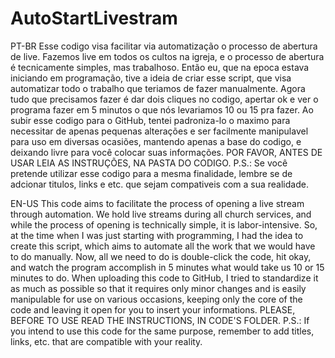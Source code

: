# AutoStartLivestram
 PT-BR
 Esse codigo visa facilitar via automatização o processo de abertura de live.
Fazemos live em todos os cultos na igreja, e o processo de abertura é tecnicamente simples, mas trabalhoso. Então eu, que na epoca estava iniciando em programação, tive a ideia de criar esse script, que visa automatizar todo o trabalho que teriamos de fazer manualmente. Agora tudo que precisamos fazer é dar dois cliques no codigo, apertar ok e ver o programa fazer em 5 minutos o que nós levariamos 10 ou 15 pra fazer. Ao subir esse codigo para o GitHub, tentei padroniza-lo o maximo para necessitar de apenas pequenas alterações e ser facilmente manipulavel para uso em diversas ocasiões, mantendo apenas a base do codigo, e deixando livre para você colocar suas informações. POR FAVOR, ANTES DE USAR LEIA AS INSTRUÇÕES, NA PASTA DO CODIGO.
P.S.: Se você pretende utilizar esse codigo para a mesma finalidade, lembre se de adcionar titulos, links e etc. que sejam compativeis com a sua realidade. 


EN-US
This code aims to facilitate the process of opening a live stream through automation. We hold live streams during all church services, and while the process of opening is technically simple, it is labor-intensive. So, at the time when I was just starting with programming, I had the idea to create this script, which aims to automate all the work that we would have to do manually. Now, all we need to do is double-click the code, hit okay, and watch the program accomplish in 5 minutes what would take us 10 or 15 minutes to do. When uploading this code to GitHub, I tried to standardize it as much as possible so that it requires only minor changes and is easily manipulable for use on various occasions, keeping only the core of the code and leaving it open for you to insert your informations. PLEASE, BEFORE TO USE READ THE INSTRUCTIONS, IN CODE'S FOLDER.
P.S.: If you intend to use this code for the same purpose, remember to add titles, links, etc. that are compatible with your reality.